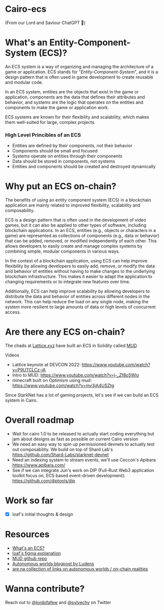 # Cairo-ecs

(From our Lord and Saviour ChatGPT 🙏)

# What's an Entity-Component-System (ECS)?

An ECS system is a way of organizing and managing the architecture of a game or application. ECS stands for "_Entity-Component-System_", and it is a design pattern that is often used in game development to create reusable and modular code.

In an ECS system, entities are the objects that exist in the game or application, components are the data that defines their attributes and behavior, and systems are the logic that operates on the entities and components to make the game or application work.

ECS systems are known for their flexibility and scalability, which makes them well-suited for large, complex projects.

### High Level Princibles of an ECS

- Entities are defined by their components, not their behavior
- Components should be small and focused
- Systems operate on entities through their components
- Data should be stored in components, not systems
- Entities and components should be created and destroyed dynamically

# Why put an ECS on-chain?

The benefits of using an entity component system (ECS) in a blockchain application are mainly related to improved flexibility, scalability and composability.

ECS is a design pattern that is often used in the development of video games, but it can also be applied to other types of software, including blockchain applications. In an ECS, entities (e.g., objects or characters in a game) are represented as collections of components (e.g., data or behavior) that can be added, removed, or modified independently of each other. This allows developers to easily create and manage complex systems by combining simple, modular components in various ways.

In the context of a blockchain application, using ECS can help improve flexibility by allowing developers to easily add, remove, or modify the data and behavior of entities without having to make changes to the underlying blockchain infrastructure. This makes it easier to adapt the application to changing requirements or to integrate new features over time.

Additionally, ECS can help improve scalability by allowing developers to distribute the data and behavior of entities across different nodes in the network. This can help reduce the load on any single node, making the system more resilient to large amounts of data or high levels of concurrent access.

# Are there any ECS on-chain?

The chads at [Lattice.xyz](https://lattice.xyz/) have built an ECS in Solidity called [MUD](https://mud.dev/).

Videos

- Lattice keynote at DEVCON 2022: https://www.youtube.com/watch?v=P9UTCLCz-iA
- Intro to MUD: https://www.youtube.com/watch?v=j-_Zf8o5Wlo
- minecraft built on Optimism using mud: https://www.youtube.com/watch?v=mv3jA4USZtg

Since StarkNet has a lot of gaming projects, let's see if we can build an ECS system in Cairo.

# Overall roadmap

- Wait for cairo 1.0 to be released to actually start coding everything but jam about designs as fast as possible on current Cairo version
- We need an easy way to spin up permissioned devnets to actually test out composability. We build on top of Shard Lab's https://github.com/Shard-Labs/starknet-devnet
- Need an indexing system to stream events, we'll use Ceccon's Apibara https://www.apibara.com/
- See if we can integrate Jun's work on DIP (Full-Rust Web3 application toolkit focus on, ECS based event-driven development): https://github.com/diptools/dip

# Work so far

- [x] loaf's initial thoughts & design

# Resources

- [What's an ECS?](https://github.com/SanderMertens/ecs-faq)
- [loaf's figma explanation](https://www.figma.com/file/qAjxTZc6tRonazjfsv9GZa/ECS?node-id=0%3A1&t=frLQWE5fVjIvblII-0)
- [MUD github repo](https://github.com/latticexyz/mudbasics#mudbasics)
- [Autonomous worlds blogpost by Ludens](https://0xparc.org/blog/autonomous-worlds)
- [are.na collection of links on autonomous worlds / on-chain realities](https://www.are.na/sylve-chevet/on-chain-realities-and-autonomous-worlds)

# Wanna contribute?

Reach out to [@lordofafew](https://twitter.com/lordofafew) and [@sylvechv](https://twitter.com/sylvechv) on Twitter
